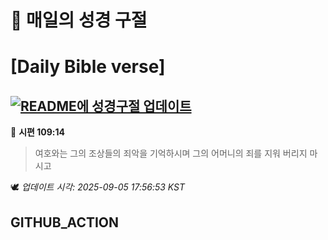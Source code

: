 # 🙏 매일의 성경 구절
# [Daily Bible verse]
## [![README에 성경구절 업데이트](https://github.com/DONGSUKA/first_test/actions/workflows/update-readme-bible.yml/badge.svg)](https://github.com/DONGSUKA/first_test/actions/workflows/update-readme-bible.yml)
<!-- START_BIBLE_VERSE -->
📖 **시편 109:14**
> 여호와는 그의 조상들의 죄악을 기억하시며 그의 어머니의 죄를 지워 버리지 마시고

🕊️ _업데이트 시각: 2025-09-05 17:56:53 KST_
  <!-- END_BIBLE_VERSE -->
## GITHUB_ACTION
